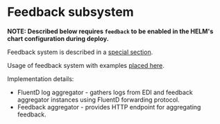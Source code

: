 # Feedback subsystem

**NOTE: Described below requires `feedback` to be enabled in the HELM's chart configuration during deploy.**

Feedback system is described in a [special section](./gs_feedback_loop.md).

Usage of feedback system with examples [placed here](./ref_feedback_loop_protocol.md).

Implementation details:
* FluentD log aggregator - gathers logs from EDI and feedback aggregator instances using FluentD forwarding protocol.
* Feedback aggregator - provides HTTP endpoint for aggregating feedback.